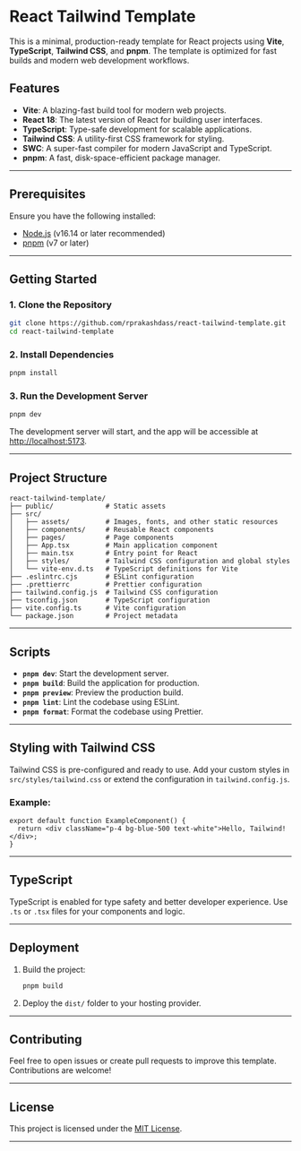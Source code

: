 # React Tailwind Template

This is a minimal, production-ready template for React projects using **Vite**, **TypeScript**, **Tailwind CSS**, and **pnpm**. The template is optimized for fast builds and modern web development workflows.

## Features

- **Vite**: A blazing-fast build tool for modern web projects.
- **React 18**: The latest version of React for building user interfaces.
- **TypeScript**: Type-safe development for scalable applications.
- **Tailwind CSS**: A utility-first CSS framework for styling.
- **SWC**: A super-fast compiler for modern JavaScript and TypeScript.
- **pnpm**: A fast, disk-space-efficient package manager.

---

## Prerequisites

Ensure you have the following installed:

- [Node.js](https://nodejs.org/) (v16.14 or later recommended)
- [pnpm](https://pnpm.io/) (v7 or later)

---

## Getting Started

### 1. Clone the Repository

```bash
git clone https://github.com/rprakashdass/react-tailwind-template.git
cd react-tailwind-template
```

### 2. Install Dependencies

```bash
pnpm install
```

### 3. Run the Development Server

```bash
pnpm dev
```

The development server will start, and the app will be accessible at [http://localhost:5173](http://localhost:5173).

---

## Project Structure

```
react-tailwind-template/
├── public/             # Static assets
├── src/
│   ├── assets/         # Images, fonts, and other static resources
│   ├── components/     # Reusable React components
│   ├── pages/          # Page components
│   ├── App.tsx         # Main application component
│   ├── main.tsx        # Entry point for React
│   ├── styles/         # Tailwind CSS configuration and global styles
│   └── vite-env.d.ts   # TypeScript definitions for Vite
├── .eslintrc.cjs       # ESLint configuration
├── .prettierrc         # Prettier configuration
├── tailwind.config.js  # Tailwind CSS configuration
├── tsconfig.json       # TypeScript configuration
├── vite.config.ts      # Vite configuration
└── package.json        # Project metadata
```

---

## Scripts

- **`pnpm dev`**: Start the development server.
- **`pnpm build`**: Build the application for production.
- **`pnpm preview`**: Preview the production build.
- **`pnpm lint`**: Lint the codebase using ESLint.
- **`pnpm format`**: Format the codebase using Prettier.

---

## Styling with Tailwind CSS

Tailwind CSS is pre-configured and ready to use. Add your custom styles in `src/styles/tailwind.css` or extend the configuration in `tailwind.config.js`.

### Example:

```tsx
export default function ExampleComponent() {
  return <div className="p-4 bg-blue-500 text-white">Hello, Tailwind!</div>;
}
```

---

## TypeScript

TypeScript is enabled for type safety and better developer experience. Use `.ts` or `.tsx` files for your components and logic.

---

## Deployment

1. Build the project:
   ```bash
   pnpm build
   ```

2. Deploy the `dist/` folder to your hosting provider.

---

## Contributing

Feel free to open issues or create pull requests to improve this template. Contributions are welcome!

---

## License

This project is licensed under the [MIT License](LICENSE).

---